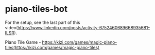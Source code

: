# piano-tiles-bot

For the setup, see the last part of this video(https://www.linkedin.com/posts/activity-6752460689668935681-ILSR). 

Piano Tile Game - https://kizi.com/games/magic-piano-tiles(https://kizi.com/games/magic-piano-tiles)
